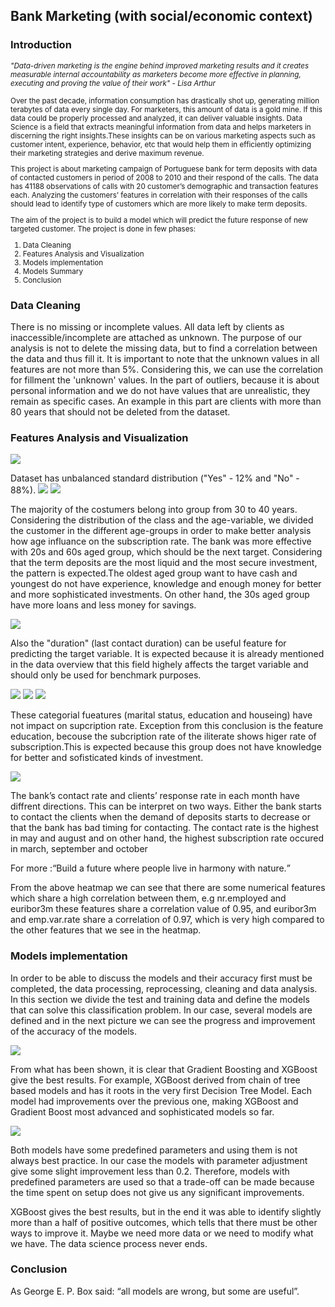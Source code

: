 <!DOCTYPE html>
<html>
 <head>
 </head>
<body>

<h2>Bank Marketing (with social/economic context)</h2>

<h3>Introduction </h3>

<small><p>
 <i>"Data-driven marketing is the engine behind improved marketing results and it creates measurable internal accountability as marketers become more effective in planning, executing and proving the value of their work" - Lisa Arthur </i>
 
Over the past decade, information consumption has drastically shot up, generating million terabytes of data every single day. For marketers, this amount of data is a gold mine. If this data could be properly processed and analyzed, it can deliver valuable insights. Data Science is a field that extracts meaningful information from data and helps marketers in discerning the right insights.These insights can be on various marketing aspects such as customer intent, experience, behavior, etc that would help them in efficiently optimizing their marketing strategies and derive maximum revenue.</p>

<p>This project is about marketing campaign of Portuguese bank for term deposits with data of contacted customers in period of 2008 to 2010 and their respond of the calls. The data has 41188 observations of calls with 20 customer’s demographic and transaction features each. Analyzing the customers’ features in correlation with their responses of the calls should lead to identify type of customers which are more likely to make term deposits.

The aim of the project is to build a model which will predict the future response of new targeted customer.
The project is done in few phases:
<ol>
 <li>Data Cleaning</li>
 <li>Features Analysis and Visualization</li>
 <li>Models implementation</li>
 <li>Models Summary</li>
 <li>Conclusion</li>
</ol>
 
</small></p>

<h3>Data Cleaning</h3>

<p>There is no missing or incomplete values. All data left by clients as inaccessible/incomplete are attached as unknown.
The purpose of our analysis is not to delete the missing data, but to find a correlation between the data and thus fill it.
It is important to note that the unknown values in all features are not more than 5%. Considering this, we can use the correlation for fillment the 'unknown' values.
In the part of outliers, because it is about personal information and we do not have values that are unrealistic, they remain as specific cases. An example in this part are clients with more than 80 years that should not be deleted from the dataset.</p>

<h3>Features Analysis and Visualization</h3>

<img src="https://pasteboard.co/JjpHyvY.png">

<p> Dataset has unbalanced standard distribution ("Yes" - 12% and "No" - 88%). 
 
<img src="https://lh3.googleusercontent.com/kQOk3kO3TaXw3RUZ6oeCnOQggo5shQMAjrvmfcixJ_dpb5NDWT7-5SJtfbGqrdWO6xddQfhYPsJcYsdmnWe9w_LLH7w3nFrkXZh1qM1zJ0d5yqBLGVIHIGEisJ3GBUsAHgfZ5cyAJGmZTQ0c8SGjxIGbXkAtqW3zCbw3jPk0X2R1LgxnMMu0mZ5lzCVsc9bbSdkuU7Rq3gIqVDKShMgYiVPKEpbT9_DzEsL39rYzI8zK2GiLyD95Xy8US8Ji9ouBtJD6LrBISkvXLnDtYzSQ8zDgoXHmfSNIftffOZ3PJDW8WGHzZ6WA88DvrEAWy7HCGjapdk_DhnKw5xaO-25Dg74VLA-VMVV1bsPEkjdLH-neWfVDsV6Q5vUXXrLmi9wh50QXwMSkGWIAB-gWAC9NTw1ZsrnmuCnhWEjCefh9QzWshwKUjbkl3yR7WeAM2lepxx4IXY_JA3VzP4hWR58WHGemB7P1y9MREUJJ1gKvfK7CRer5mq-oUSxZxKi0D9MSukflF01u5zdxA5WcbbN6SDUfD1JmWAymbepRbqHcgIJ9H89wwE5ZgVxVTMlQZQntXk_kM3-uFU2fue_SOuRHDDZ6C-SAvK0qdEz15XiGSTdDAmECXzz42SNfC1Pmdhq2kC9szmvJHzkOZHfxSt1HNOMXSjN9Nqo5DRW46mLSDOT0BvFoZH9xoZ6hhCcOl3Vs8xmtWg=w1920-h942-ft">

<img src="https://lh3.googleusercontent.com/yOVw_MAEiEOk-jhDRqZNaDAOXT-zjzwUvzZi2_NgBRMW22pMSonfCl4wSkZ9wNFqFFTC998eHfsykBZ1ZEBoByOYhU4r2jdSudq4UD2CK1aBQKquYjfdO68J2DkGwfLyrEn41OTk4zzN-NrYBztcJm7ppR3lkW6Lbay5O1Zs2zGjOwfU-FW9Av16Fvg9Tp668oyW3TaApyHh-bQwI5FFfwT40UDkIv19g-iDCREnKxcg87semo6j3tHOiHh585fPxsyy3hkWbDB8yc2Ncpc983pJiYZre-xcZDRgZ59l43Ti7K68Z2wSv4Ogs7mpbO-v8yX47ZuqxSg9HgrHq9-xt9Vd0ds1ZBHrApuqMeqw0jaF-gezo2I1zB98NKKX97CmZbYjP1DCDOIAJ1d43BDLj1FgP9Agy4DcWMY5CMfHq6GzOpZ8ZeNmgXZHEzP1VQNzVW3sM-RAmPGl2bSjgaKpTYAFZDH_QnIVDKcnLBiTBPg1YyIQrHtccHCR3zQnNGom24JbgfFnlxjpjdD7JayFicnH0GODdRfCYkR9IFz6zJReknUUyHrWPIr2RytiJUue0s5WBfW641oKMJnJV-dcox-_Gs9tK8G1hma-TPF-wH4b19RiG5c_49mFDg4Gb4eP8vhJgL1_EQx6_5cTpb4jNleH6RQOv3QPkRShSrkkqrFB_NKzdNESOD0egjeLEtsAAwoSiA=w1920-h942-ft">
 
<p>The majority of the costumers belong into group from 30 to 40 years. Considering the distribution of the class and the age-variable, we divided the customer in the different age-groups in order to make better analysis how age influance on the subscription rate. 
The bank was more effective with 20s and 60s aged group, which should be the next target. Considering that the term deposits are the most liquid and the most secure investment, the pattern is expected.The oldest aged group want to have cash and youngest do not have experience, knowledge and enough money for better and more sophisticated investments. On other hand, the 30s aged group have more loans and less money for savings.</p>

<img src="https://lh3.googleusercontent.com/DF70y9pERzAKVCcsn8_WdMdzswvdRPFBJXz-jDnEjNW60P3bQO3iITn5OqX_RplmsdX3L1MyAtuRVB2-e9GhNmzjbzGdduK3lmMaCrKdNRAclMnkaOwOAAHi1P1y8K2zT6L10fcIwlRFFpUOi-9HgWF3COWwJqQXHgJQp_uUF1lXxbDH442pbsqDmaFQcL2js4I21spDIFD3nOi5GHK8ZNsmqsS36t1oNv4Tk2fzxzW2b6YtnnKYQlX8x6aKWCNdRraOfushDekFMXTQWedqJdjIswa9V96P5dz57tQ-wBA68_P_djeaws0WdxsE1a66i-fydKAb2pLcv3r6RAqKgjBcUxzbGF2XSG9cs2y3uB8IcM9jtymVBTwqdB0pNyDlyFosp1wMw4H5UnYqrRVub1WY5xuEU41DOawSKPi2boB_-BwYlNwwNwG6NXbQKX5oDVWsEZjWeqNFK6PrWnjTioN-zjCEks-FAh4DAnxDWgm4QdKtoznxYINRjV_ZTPK12gDZRlkRssrHKnNbdshu6LzcAHzawCvuPRU7Zs5zauz0d2PNpPxuijV-SBplCw4Mxv7-Ef45nQEjLzjQyfON9sRC1zSUPTLiNuJZ65Nn2Xr18vvVVFpjypeo9xiDn8VsGg0kOHjaC7vRp-69KV_JzoZplppKubRmS2X1va_URFb-uEi-Ht2wp02CcQElVcsFhBsD7w=w1920-h942-ft"> 

<p> Also the "duration" (last contact duration) can be useful feature for predicting the target variable. It is expected because it is already mentioned in the data overview that this field highely affects the target variable and should only be used for benchmark purposes.</p>

<img src="https://lh3.googleusercontent.com/wGTZGIYIaFlyueJ9lpLKAJlCzswqLwItatSyY2HqAN5OlDj-9zpHP8hB1vaf16m43Foot7m6ZNy3lyuzGPBFu2lElVOhpHcxnrFhuPULRykMdy-nEsSDMsN6bOy7suv7TJtgIR2GK3LmsRvuBW4J726O6fHMDe-gTJBjrKnbee7tIPx6KXVYRkZJcS-4L3K7AfE8kcaFWUY6zfJFhaqzEvtfoyn0qtDqEu5hh-vaSVy6gjQsC7nHmEaiKb-uhpMk41BTxKz9J9fSvzbqFfWFviKfZOoryoWcNEruuYD5ZNj-sFP7vBq2lpLqjMLKIlii7_HAUgOL-rQDjgDTc79vu3EKSC-DfqJIVN3581JJWbj9NhNzsQVnd5qOZc1S0LDVf0cjsyCs38afHf7_4sGrRgR0dUxMR73PyjMgEhzMEPfGh9tY9_lf6pQwUvGxXyMnMp5tot9C9W8taxaeQc67M675tmcDvvXqLddL_urV-URRCQTN86lBP8CCghIp0wMBdje_-kh0hm8_C_noE8cZGRq87s1e4E5-bZxcLCfu8nXHmEUTWfcjjXZCRwPkAYRyDcYmp4EMBolLl1XMi8GgvnvBRcOB7XWqheLm3fkJlYFhdkXRwYWDo6Oa9bSyGOXf7f_jDGkqRRu8iMdsAWK_kiMzFgitQ6K6cARjpIuypsCASpl92On3hWyebJADDz-_BdJyOA=w1920-h942-ft">
<img src="https://lh3.googleusercontent.com/nUhcpDCGR2YVgG7AMELy2GXAQ-7jcA5DBTaybbToXpM4OERY6B-I0VOoAy3ZpfHPPw6TAZP9zEnN6dsu_4kvi54tBvSh-0RJoYwXPc2lXBONBP87SZ16g97pabiokuGMKiVF1k3RRWVr85MbsTtDCPEt9hWbwXAZe_ixTRUGHYzlWN8GM-57lnAkvzrrGRZ5n9VmwOvOj5ko3NT-TR3pMQgqsD8E9g_jSlCU4dKiCDc24QHMF-7a4uhUuUR1-R8UJJ56R98NKwPscCRJ5_h8luPzFmjxW4R9ewceZdtXqrba5D8LwCumdopROfdNY5Y8640FRsU8OWQ_Wu_nisvhdgMGDEAThP5reIesEzCoiBz2PC-JhWexjePebxWTSfyq_EOjqOuyEJLUinvOHU4Ty-fyTgLwWI5kFg_0Q8l76ngRxDRHSl_cncqvsZ9dgGHTEECCFHB7Lg6xFzVQpztusvEVtnkHle2hZHcSgYybZxqy8e3PYj_g7_IWA12tSUYXo1gMB5pHWueaGJ7qbng5RS08rIKl9ImAvQDZ5UIzQ6XBr8M_sFfx_lCNzyW88nb9ZH7uKeFfjciQVrlo7UY7QcxGz3KXHU56F_oFrTsGe4h90QCiCXZx9IlbWP5h2PzGBHjG5pg2bHtHjkb5Xn-pUFeGX5olQq1nh97mQVRu7UfGhBc65fy-Do4gQ1cSKk1ef0D88Q=w1920-h942-ft">
<img src="https://lh3.googleusercontent.com/ciM7Z4Cc0jeb3Fa9nq3HLN6kKnSNzttjn318HAxLEUbKiSwkcUSHwRabB0E1KcIVCWzdaNiZnwZamxJ50fjZ1JN3wMaDXmXC_kx5chQz8G9hdSdUJPbEdyHx4YohjTxmtFVG_oOfwe1C9s5Pm5lIzWwO0Q9jZx9t95o8CGR-eZGhN9_rbtYvY713d5SWcYmyqszBoEnL3hbClFX5gh84LEz21vgtWUgfmSO-iwNAhbVUQxFIaSAtu9N7c_nfqkLok3U1OUCt17UXTXdcVQKWRCwgUbv1nJl_GoxQd5dRjpr3Pe3yvThI-lykmVEpENUyPYp74KBkv9uejYHJNVEVYieinTYEcoEkj-cyZ-PHfYBmwBuIPUdNV4_pEdjgXMfEeMSckwST8Q6q51yVXgBBDCgdwgJJI4yqbSzmMfjxf84YI91Hy-Hh1oXS_34-Av_QI-SfV680Mpk19PyNyBZq-7OD-SOpIi0sQp4aTNCAu3nmY_vicu9q2svd7-h7uPIyj4CvXoM2KlsXaWSwe5c97HtnP1Qiu-HHKkhFLVI78VQCqKpoHeSbjkHFaeCWAkyCCPmN0kL2yl87zl76quNHTS9f2Rfan_QB2fC155y2iX2oSw6YNktBBCJFNlL6QmvCk0_LEFZpmAEF3vHxHzAryazxtr8aqvTlAH3peJXFTrXZAcZriJ57R5lS-j8UShIQ_uER0Q=w1920-h942-ft">

<p>These categorial fueatures (marital status, education and houseing) have not impact on supcription rate. Exception from this conclusion is the feature education, becouse the subcription rate of the iliterate shows higer rate of subscription.This is expected because this group does not have knowledge for better and sofisticated kinds of investment. <p>

<img src="https://lh3.googleusercontent.com/sD5lMSEh7AurJz7lMS1LlAw_RGF62QOZC8R4s4lSveCmCcNpba4fS8HcCO4lgbjk-BOZ4PwH74_JW_u1NKDaavWY6OzVlYHz1CO_vRfDDD4wdjQjdfqDXkcCs6D8s7b3HfDsnDNRTH8CsTrHitn_HNoug5QUFM205jbyicwcGNORROrQmLwmcbpw8ekRdygvyWJx_Ldm3DdF_Z6jDnO81ztyuo9zGLWYviM8gwdp4tEbt02_3IqwrUlbfKMbDf0-B83H_WSywzJhAV-PvUAvh-JD9ehmic_lu3pbfdczyr1VJcfcA7y67UvMsvKilNcUztX0dFolpAaNK-xF_3uCsMa7rpoQRuHEnhHHFA6XFmhMkXdcOvg3IaZ2Xds8D5V_WzKFUv_lzwlALNv7LXm49GC2Uu1_zhkkrIteQdam47zZ6fqOeZKjz1LLigL9lfhFi7iFWHzntrAfWlffGdrG1xcSV9Tg1odzFweMpi9xx0J5n269tvg57D4v-BnaVuY7TprbykKRWNVDryVm1dg1cPxT3lYsEyIXypiJt0vAKJCWISj2a0F8l4y-JmYKH9ATX-DZ5W8nQFSs9JGziMgA4uWnEsyL2ijpD94SEMnftiJX_xGuwe3ZjboxhGncBniY7pSt9Mceh618BzLypjuCxjQp5zL1r7wt0VDSft1S3nhlD2t3KJzSbP1QV_gDxRsnGtJ7Bw=w1920-h942-ft">

<p>The bank’s contact rate and clients’ response rate in each month have diffrent directions. This can be interpret on two ways. Either the bank starts to contact the clients when the demand of deposits starts to decrease or that the bank has bad timing for contacting. The contact rate is the highest in may and august and on other hand, the highest subscription rate occured in march, september and october</p> 

<p>For more :<q>Build a future where people live in harmony with nature.</q></p>

<p>From the above heatmap we can see that there are some numerical features which share a high correlation between them, e.g nr.employed and euribor3m these features share a correlation value of 0.95, and euribor3m and emp.var.rate share a correlation of 0.97, which is very high compared to the other features that we see in the heatmap.

<h3> Models implementation </h3>

<p>In order to be able to discuss the models and their accuracy first must be completed, the data processing, reprocessing, cleaning and data analysis. In this section we divide the test and training data and define the models that can solve this classification problem.
In our case, several models are defined and in the next picture we can see the progress and improvement of the accuracy of the models.</p>

<img src="https://lh3.googleusercontent.com/oqk0Ep8mT1hYEOwYxMcgsRyBFhuGRvZEWwqP64obqtThcOib3DU1y0QZL1yag5T1A2Ak_t1gQifWqgHx-rnOgzpDRS0AA48Tjm9CWaWOqrGEBJm-dZL1mhWMJjtuLS7aUeHnNlitPvzo-Bkkp2l4xAozyD0QHDhilt_XGglVaYpo-TZlBsdczGszb8rsZ8qJd8_Gsd3OddlGm4AitWqOTvMDoXa68JVLKJmF5PaYMJhM65wObJBcgoIaxZHJDN9q6pLMwttMni0oqp9ZftLlSAJz-gKdJuj3FOumfEJtlAQ50XTmORJ6E1-HCgLoNYlKdzNmkeGWXTyGvH0k7CRZDgbm8Rkq8utm0i3uc9fB1KsrdWDmLwrw_fj9dMiPG6eJ5jmXvLmzhJFZ6dKneehxlpDPCYZCUXnXgrWKvz3u0Frxnrqhd_CrwErdyvVULAH4YeXQFVQOepPtYt4SyBP5FIGu0npqbmx387waE5Go6HAdx8oYbU3XeQnsQL0uB54Ba4VosjI92vdlYce9paW-wYdLdUNuvNotvV_wAqlAYUCNXFirZzur1Bk6O3POwzwo9UJQ7lKr4k99va9rSJaxAM_n9acANKAtrwLMWayL8h9ngc7eM8j-UJi5rBKDxND7UQEOfg9JRapJM_lhBpE5kJzbC2xS1xKpDmsKisVae4uy2VadUDClhrexhBemA_p2hnikJw=w1920-h942-ft">
 
<p>From what has been shown, it is clear that Gradient Boosting and XGBoost give the best results. For example, XGBoost derived from chain of tree based models and has it roots in the very first Decision Tree Model. Each model had improvements over the previous one, making XGBoost and Gradient Boost most advanced and sophisticated models so far.</p>

<img src="https://lh3.googleusercontent.com/BMSG1uQmr5fD0JbLO98pSRxny6xBN7KMDZ3frLKBmdQcuEJ4ap3Ea5ITMG51DDu5Ylmsx12zJOPOFPnwXUYvbORwitF-u7oP1G87jpvQw9232KyZmZcAF0q_eKa3LFanEv7-trFzhpbv4J-9XcfeA1EaMFTm8qJuXkG3ZD8YdqsYtXYbdV1ARBO5i_ZYAgwqHoqoIch7-n_GJw9wad3gSYCM3Y7LFhQAbakIIEIrREsJZbYoygGrEzJd7rG050UlcXb81WwQVDBTN6jm9jhKcu_J5iy5RmUWs6ADLCXEgI6ASZaUu91UZsSumkvILXwtKnhLwmctCI-qNkmp5ubgA065NsBs6VjeAMBO0XiQ4aRUxUo6vAnic1_SAf3kQlkuwWC93RN5Rz4jVDwYCCl4m-qThihHdGaowsjXoeTgjdVpTVUfuq-VxyyjEPrG5-PI2Zb13HXH3a2PVUfCq4dWmaZcA44aOayxmkrrDjvNm2-0eGOqT6qhkCDNq206H5TFrbp5zIWE3N0rz40sPldqOar_132AB5IG31ZruM8rcc0gfMLNfM8yf-LKGj6VMV3qyA9PHxLsNbNY7DYsujrEr6DqnKDUwNIyvJJlNU0nIj-TYRZ1dIavuNBs1O88mtiuTSPJfhxPkDaN6UhxeaNDj2WSSPMqhegu5B8j27AR6OoedtKL0hFwlhlqXb5n60Q1BJ16YA=w1920-h942-ft">

<p>Both models have some predefined parameters and using them is not always best practice.
In our case the models with parameter adjustment give some slight improvement less than 0.2. Therefore, models with predefined parameters are used so that a trade-off can be made because the time spent on setup does not give us any significant improvements.</p>

</p>XGBoost gives the best results, but in the end it was able to identify slightly more than a half of positive outcomes, which tells that there must be other ways to improve it. Maybe we need more data or we need to modify what we have. The data science process never ends.</p>



<h3>Conclusion</h3>


<p>As George E. P. Box said: “all models are wrong, but some are useful”.</p>

  
</body>
</html>

